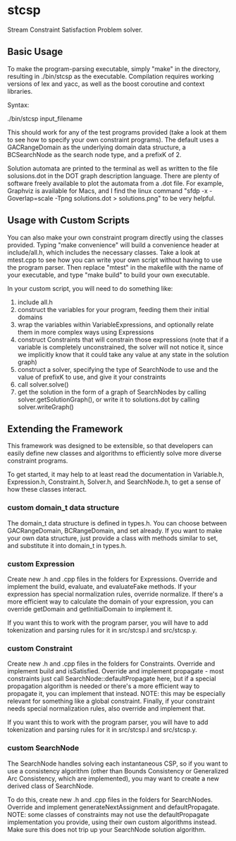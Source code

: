 # stcsp
Stream Constraint Satisfaction Problem solver. 

## Basic Usage

To make the program-parsing executable, simply "make" in the directory, resulting in ./bin/stcsp as the executable. Compilation requires working versions of lex and yacc, as well as the boost coroutine and context libraries.

Syntax:

./bin/stcsp input_filename

This should work for any of the test programs provided (take a look at them to see how to specify your own constraint programs). The default uses a GACRangeDomain as the underlying domain data structure, a BCSearchNode as the search node type, and a prefixK of 2.

Solution automata are printed to the terminal as well as written to the file solusions.dot in the DOT graph description language. There are plenty of software freely available to plot the automata from a .dot file. For example, Graphviz is available for Macs, and I find the linux command "sfdp -x -Goverlap=scale -Tpng solutions.dot > solutions.png" to be very helpful.

## Usage with Custom Scripts

You can also make your own constraint program directly using the classes provided. Typing "make convenience" will build a convenience header at include/all.h, which includes the necessary classes. Take a look at mtest.cpp to see how you can write your own script without having to use the program parser. Then replace "mtest" in the makefile with the name of your executable, and type "make build" to build your own executable.

In your custom script, you will need to do something like:

1. include all.h
2. construct the variables for your program, feeding them their initial domains
3. wrap the variables within VariableExpressions, and optionally relate them in more complex ways using Expressions
4. construct Constraints that will constrain those expressions (note that if a variable is completely unconstrained, the solver will not notice it, since we implicitly know that it could take any value at any state in the solution graph)
5. construct a solver, specifying the type of SearchNode to use and the value of prefixK to use, and give it your constraints
6. call solver.solve()
7. get the solution in the form of a graph of SearchNodes by calling solver.getSolutionGraph(), or write it to solutions.dot by calling solver.writeGraph()

## Extending the Framework

This framework was designed to be extensible, so that developers can easily define new classes and algorithms to efficiently solve more diverse constraint programs.

To get started, it may help to at least read the documentation in Variable.h, Expression.h, Constraint.h, Solver.h, and SearchNode.h, to get a sense of how these classes interact.

### custom domain_t data structure

The domain_t data structure is defined in types.h. You can choose between GACRangeDomain, BCRangeDomain, and set<int> already. If you want to make your own data structure, just provide a class with methods similar to set<int>, and substitute it into domain_t in types.h.
  
### custom Expression

Create new .h and .cpp files in the folders for Expressions. Override and implement the build, evaluate, and evaluateFake methods. If your expression has special normalization rules, override normalize. If there's a more efficient way to calculate the domain of your expression, you can override getDomain and getInitialDomain to implement it.

If you want this to work with the program parser, you will have to add tokenization and parsing rules for it in src/stcsp.l and src/stcsp.y.

### custom Constraint

Create new .h and .cpp files in the folders for Constraints. Override and implement build and isSatisfied. Override and implement propagate - most constraints just call SearchNode::defaultPropagate here, but if a special propagation algorithm is needed or there's a more efficient way to propagate it, you can implement that instead. NOTE: this may be especially relevant for something like a global constraint. Finally, if your constraint needs special normalization rules, also override and implement that.

If you want this to work with the program parser, you will have to add tokenization and parsing rules for it in src/stcsp.l and src/stcsp.y.

### custom SearchNode

The SearchNode handles solving each instantaneous CSP, so if you want to use a consistency algorithm (other than Bounds Consistency or Generalized Arc Consistency, which are implemented), you may want to create a new derived class of SearchNode.

To do this, create new .h and .cpp files in the folders for SearchNodes. Override and implement generateNextAssignment and defaultPropagate. NOTE: some classes of constraints may not use the defaultPropagate implementation you provide, using their own custom algorithms instead. Make sure this does not trip up your SearchNode solution algorithm.
